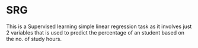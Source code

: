 # SRG
This is a Supervised learning simple linear regression task as it involves just 2 variables that is used to predict the percentage of an student based on the no. of study hours.
